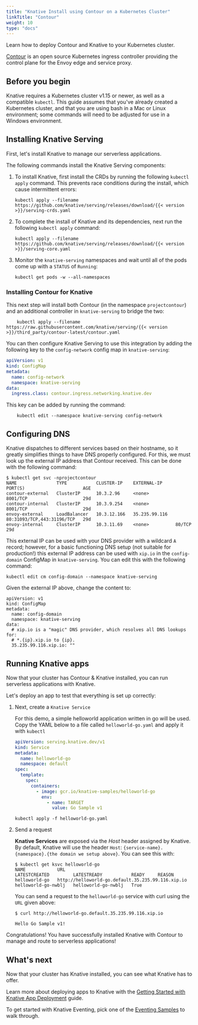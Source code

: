 ```yaml
---
title: "Knative Install using Contour on a Kubernetes Cluster"
linkTitle: "Contour"
weight: 10
type: "docs"
---
```


Learn how to deploy Contour and Knative to your Kubernetes cluster.

[Contour](https://projectcontour.io/) is an open source Kubernetes ingress controller providing the control plane for the Envoy edge and service proxy.

## Before you begin

Knative requires a Kubernetes cluster v1.15 or newer, as well as a compatible
`kubectl`.  This guide assumes that you've already created a Kubernetes cluster,
and that you are using bash in a Mac or Linux environment; some commands will
need to be adjusted for use in a Windows environment.

## Installing Knative Serving

First, let's install Knative to manage our serverless applications.

The following commands install the Knative Serving components:

1.  To install Knative, first install the CRDs by running the following `kubectl apply`
    command. This prevents race conditions during the install, which cause intermittent errors:

        kubectl apply --filename https://github.com/knative/serving/releases/download/{{< version >}}/serving-crds.yaml

2.  To complete the install of Knative and its dependencies, next run the
    following `kubectl apply` command:

        kubectl apply --filename https://github.com/knative/serving/releases/download/{{< version >}}/serving-core.yaml

3.  Monitor the `knative-serving` namespaces and wait until all of the pods come up with a
    `STATUS` of `Running`:

    ```
    kubectl get pods -w --all-namespaces
    ```

### Installing Contour for Knative

This next step will install both Contour (in the namespace `projectcontour`) and an additional
controller in `knative-serving` to bridge the two:

        kubectl apply --filename https://raw.githubusercontent.com/knative/serving/{{< version >}}/third_party/contour-latest/contour.yaml


You can then configure Knative Serving to use this integration by adding the following key to
the `config-network` config map in `knative-serving`:

```yaml
apiVersion: v1
kind: ConfigMap
metadata:
  name: config-network
  namespace: knative-serving
data:
  ingress.class: contour.ingress.networking.knative.dev
```

This key can be added by running the command:

        kubectl edit --namespace knative-serving config-network



## Configuring DNS

Knative dispatches to different services based on their hostname, so it greatly
simplifies things to have DNS properly configured. For this, we must look up the
external IP address that Contour received. This can be done with the following command:

```
$ kubectl get svc -nprojectcontour
NAME               TYPE           CLUSTER-IP    EXTERNAL-IP     PORT(S)                      AGE
contour-external   ClusterIP      10.3.2.96     <none>          8001/TCP                     29d
contour-internal   ClusterIP      10.3.9.254    <none>          8001/TCP                     29d
envoy-external     LoadBalancer   10.3.12.166   35.235.99.116   80:31093/TCP,443:31196/TCP   29d
envoy-internal     ClusterIP      10.3.11.69    <none>          80/TCP                       29d
```


This external IP can be used with your DNS provider with a wildcard `A` record;
however, for a basic functioning DNS setup (not suitable for production!) this
external IP address can be used with `xip.io` in the `config-domain` ConfigMap
in `knative-serving`. You can edit this with the following command:

```
kubectl edit cm config-domain --namespace knative-serving
```

Given the external IP above, change the content to:

```
apiVersion: v1
kind: ConfigMap
metadata:
  name: config-domain
  namespace: knative-serving
data:
  # xip.io is a "magic" DNS provider, which resolves all DNS lookups for:
  # *.{ip}.xip.io to {ip}.
  35.235.99.116.xip.io: ""
```


## Running Knative apps

Now that your cluster has Contour & Knative installed, you can run serverless applications with Knative.

Let's deploy an app to test that everything is set up correctly:


1. Next, create a `Knative Service`

   For this demo, a simple helloworld application written in go will be used.
   Copy the YAML below to a file called `helloworld-go.yaml` and apply it with
   `kubectl`

   ```yaml
   apiVersion: serving.knative.dev/v1
   kind: Service
   metadata:
     name: helloworld-go
     namespace: default
   spec:
     template:
       spec:
         containers:
           - image: gcr.io/knative-samples/helloworld-go
             env:
               - name: TARGET
                 value: Go Sample v1
   ```

   ```
   kubectl apply -f helloworld-go.yaml
   ```

2. Send a request

   **Knative Services** are exposed via the *Host* header assigned by Knative. By
   default, Knative will use the header `Host`:
   `{service-name}.{namespace}.{the domain we setup above}`. You can see this with:

   ```
   $ kubectl get ksvc helloworld-go
   NAME            URL                                                 LATESTCREATED         LATESTREADY           READY     REASON
   helloworld-go   http://helloworld-go.default.35.235.99.116.xip.io   helloworld-go-nwblj   helloworld-go-nwblj   True
   ```

   You can send a request to the `helloworld-go` service with curl using the `URL` given above:

   ```
   $ curl http://helloworld-go.default.35.235.99.116.xip.io

   Hello Go Sample v1!
   ```

Congratulations! You have successfully installed Knative with Contour to manage and route to serverless applications!

## What's next

Now that your cluster has Knative installed, you can see what Knative has to
offer.

Learn more about deploying apps to Knative with the
[Getting Started with Knative App Deployment](../serving/getting-started-knative-app.md)
guide.

To get started with Knative Eventing, pick one of the
[Eventing Samples](../eventing/samples/) to walk through.
